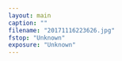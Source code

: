 ```yaml
---
layout: main
caption: ""
filename: "20171116223626.jpg"
fstop: "Unknown"
exposure: "Unknown"
---
```

